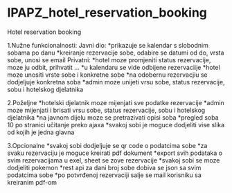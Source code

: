 # IPAPZ_hotel_reservation_booking
Hotel reservation booking


1.Nužne funkcionalnosti:
Javni dio:
  *prikazuje se kalendar s slobodnim sobama po danu
  *kreiranje rezervacije sobe, odabire se datumi od do, vrsta sobe, unosi se email
Privatni:
  *hotel moze promjeniti status rezervacije, moze ju odbit, prihvatit ...
  *u kalendaru se vide odbijene rezervaciije
  *hotel moze unositi vrste sobe i konkretne sobe 
  *na odobernu rezervacjiu se dodjeljuje konkretna soba
  *admin moze unijeti vrsu sobe, status rezervacije, sobu i hotelskog djelatnika
  
2.Poželjne
*hotelski djelatnik moze mijenjati sve podatke rezervacije
*admin moze mijenjati i brisati vrsu sobe, status rezervacije, sobu i hotelskog djelatnika
*na javnom dijelu moze se pretrazivati opisi soba
*pregled soba 10 po stranici učitanje preko ajaxa
*svakoj sobi je moguce dodjeliti vise slika od kojih je jedna glavna

3.Opcionalne
*svakoj sobi dodjeljuje se qr code o podatcima sobe
*za svaku rezervaciju je moguce kreirati pdf dokument
*export svih podataka o svim rezervacijama u exel, sheet se zove rezervacije
*svakoj sobi se moze dodjeliti pokemon
*rest api za dani broj sobe dobiva se json sa svim podatcima sobe
*po potvrđenoj rezervaciji salje se mail korisniku sa kreiranim pdf-om
